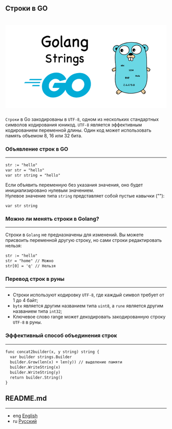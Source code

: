 ## Строки в GO

<h1 align="center"><img class="goldT" src="../../../img/strings.png"></h1>


`Строки` в Go закодированы в `UTF-8`, одном из нескольких стандартных символов кодирования юникод.
`UTF-8` является эффективным кодированием переменной длины. Один код может использовать память объемом 8, 16 или 32 бита.
### Объявление строк в GO
***

```golang
str := "hello"
var str = "hello"
var str string = "hello"
```
Если объявить переменную без указания значения,
оно будет инициализировано нулевым значением.  
Нулевое значение типа `string` представляет собой пустые кавычки (""):
```golang
var str string
```

### Можно ли менять строки в Golang?
***

Строки в `Golang` не предназначены для изменений.
Вы можете присвоить переменной другую строку, но
сами строки редактировать нельзя:
```golang
str := "hello"
str = "home" // Можно
str[0] = 'q' // Нельзя
```

### Перевод строк в руны
***

- Строки используют кодировку `UTF-8`, где каждый символ требует
  от 1 до 4 байт;
- `byte` является другим названием типа `uint8`, a `rune` является другим названием типа `int32`;
- Ключевое слово range может декодировать закодированную строку `UTF-8` в руны.

### Эффективный способ объединения строк
***

```golang
func concat2builder(x, y string) string {
  var builder strings.Builder
  builder.Grow(len(x) + len(y)) // выделение памяти
  builder.WriteString(x)
  builder.WriteString(y)
  return builder.String()
}
```

## README.md
***

- eng [English](https://github.com/lumorow/golang-interview-preparation/blob/main/Basic/string/README.md)
- ru [Русский](https://github.com/lumorow/golang-interview-preparation/blob/main/Basic/string/readme/README.ru.md)